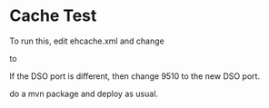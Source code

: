 Cache Test
==========

To run this, edit ehcache.xml and change

<terracottaConfig url="localhost:9510"/>

to

<terracottaConfig url="terracotta_host_ip:9510"/>

If the DSO port is different, then change 9510 to the new DSO port.

do a mvn package and deploy as usual.  